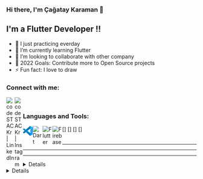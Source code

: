 ### Hi there, I'm Çağatay Karaman  👋



## I'm a Flutter Developer !!

- 🔭 I just practicing everday
- 🌱 I’m currently learning Flutter 
- 👯 I’m looking to collaborate with other company
- 🥅 2022 Goals: Contribute more to Open Source projects
- ⚡ Fun fact: I love to draw

### Connect with me:


[<img align="left" alt="codeSTACKr | LinkedIn" width="22px" src="https://cdn.jsdelivr.net/npm/simple-icons@v3/icons/linkedin.svg" />][linkedin]
[<img align="left" alt="codeSTACKr | Instagram" width="22px" src="https://cdn.jsdelivr.net/npm/simple-icons@v3/icons/instagram.svg" />][instagram]

<br />

### Languages and Tools:

[<img align="left" alt="Visual Studio Code" width="26px" src="https://raw.githubusercontent.com/github/explore/80688e429a7d4ef2fca1e82350fe8e3517d3494d/topics/visual-studio-code/visual-studio-code.png" />]
[<img align="left" alt="Dart" width="26px" src="https://upload.wikimedia.org/wikipedia/commons/7/7e/Dart-logo.png" />]
[<img align="left" alt="Flutter" width="26px" src="https://iconape.com/wp-content/files/vg/61804/png/flutter.png" />]
[<img align="left" alt="Firebase" width="26px" src="https://4.bp.blogspot.com/-rtNRVM3aIvI/XJX_U07Z-II/AAAAAAAAJXY/YpdOo490FTgdKOxM4qDG-2-EzcNFAWkKACK4BGAYYCw/s1600/logo%2Bfirebase%2Bicon.png" />]
<br />
<br />

---



---



---

<details>
 
  


</details>

<details>


</details>


[instagram]: https://instagram.com/flutt.code.ter?r=nametag
[linkedin]: www.linkedin.com/in/çağatay-karaman

